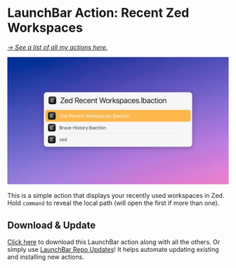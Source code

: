 # LaunchBar Action: Recent Zed Workspaces

*[→ See a list of all my actions here.](https://ptujec.github.io/launchbar)* 

<img src="01.jpg" width="747"/>

This is a simple action that displays your recently used workspaces in Zed. Hold `command` to reveal the local path (will open the first if more than one).  

## Download & Update

[Click here](https://github.com/Ptujec/LaunchBar/archive/refs/heads/master.zip) to download this LaunchBar action along with all the others. Or simply use [LaunchBar Repo Updates](https://github.com/Ptujec/LaunchBar/tree/master/LB-Repo-Updates#launchbar-repo-updates-action)! It helps automate updating existing and installing new actions.